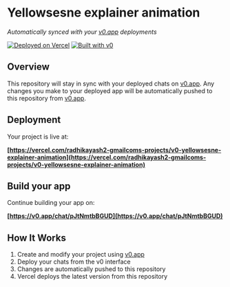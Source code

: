 # Yellowsesne explainer animation

*Automatically synced with your [v0.app](https://v0.app) deployments*

[![Deployed on Vercel](https://img.shields.io/badge/Deployed%20on-Vercel-black?style=for-the-badge&logo=vercel)](https://vercel.com/radhikayash2-gmailcoms-projects/v0-yellowsesne-explainer-animation)
[![Built with v0](https://img.shields.io/badge/Built%20with-v0.app-black?style=for-the-badge)](https://v0.app/chat/pJtNmtbBGUD)

## Overview

This repository will stay in sync with your deployed chats on [v0.app](https://v0.app).
Any changes you make to your deployed app will be automatically pushed to this repository from [v0.app](https://v0.app).

## Deployment

Your project is live at:

**[https://vercel.com/radhikayash2-gmailcoms-projects/v0-yellowsesne-explainer-animation](https://vercel.com/radhikayash2-gmailcoms-projects/v0-yellowsesne-explainer-animation)**

## Build your app

Continue building your app on:

**[https://v0.app/chat/pJtNmtbBGUD](https://v0.app/chat/pJtNmtbBGUD)**

## How It Works

1. Create and modify your project using [v0.app](https://v0.app)
2. Deploy your chats from the v0 interface
3. Changes are automatically pushed to this repository
4. Vercel deploys the latest version from this repository
